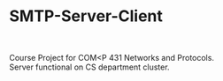 # SMTP-Server-Client
<br />

Course Project for COM<P 431 Networks and Protocols.<br />
Server functional on CS department cluster.<br />
